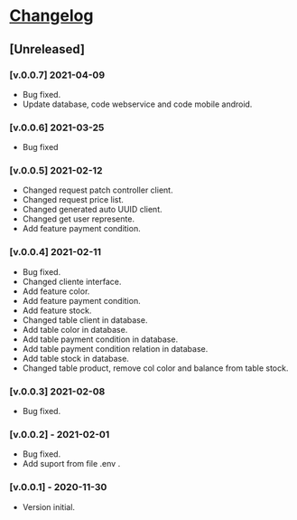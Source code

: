 # [Changelog](https://keepachangelog.com/pt-BR/0.3.0/)

## [Unreleased]

### [v.0.0.7] 2021-04-09
- Bug fixed.
- Update database, code webservice and code mobile android.

### [v.0.0.6] 2021-03-25
- Bug fixed

### [v.0.0.5] 2021-02-12
- Changed request patch controller client.
- Changed request price list.
- Changed generated auto UUID client.
- Changed get user represente.
- Add feature payment condition.

### [v.0.0.4] 2021-02-11

- Bug fixed.
- Changed cliente interface.
- Add feature color.
- Add feature payment condition.
- Add feature stock.
- Changed table client in database.
- Add table color in database.
- Add table payment condition in database.
- Add table payment condition relation in database.
- Add table stock in database.
- Changed table product, remove col color and balance from table stock.

### [v.0.0.3] 2021-02-08

- Bug fixed.

### [v.0.0.2] - 2021-02-01

- Bug fixed.
- Add suport from file .env .

### [v.0.0.1] - 2020-11-30

- Version initial.